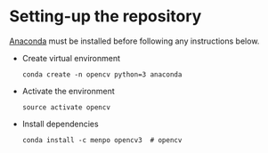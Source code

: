 # Setting-up the repository

[Anaconda](https://www.anaconda.com/download/) must be installed before following any instructions below.

* Create virtual environment
  ```
  conda create -n opencv python=3 anaconda
  ```

* Activate the environment
  ```
  source activate opencv
  ```

* Install dependencies
  ```
  conda install -c menpo opencv3  # opencv
  ```
